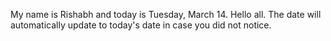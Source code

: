 My name is Rishabh and today is Tuesday, March 14. Hello all. The date will automatically update to today's date in case you did not notice.
